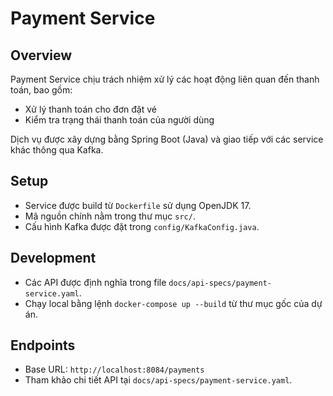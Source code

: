 # Payment Service

## Overview
Payment Service chịu trách nhiệm xử lý các hoạt động liên quan đến thanh toán, bao gồm:
- Xử lý thanh toán cho đơn đặt vé
- Kiểm tra trạng thái thanh toán của người dùng

Dịch vụ được xây dựng bằng Spring Boot (Java) và giao tiếp với các service khác thông qua Kafka.

## Setup
- Service được build từ `Dockerfile` sử dụng OpenJDK 17.
- Mã nguồn chính nằm trong thư mục `src/`.
- Cấu hình Kafka được đặt trong `config/KafkaConfig.java`.

## Development
- Các API được định nghĩa trong file `docs/api-specs/payment-service.yaml`.
- Chạy local bằng lệnh `docker-compose up --build` từ thư mục gốc của dự án.

## Endpoints
- Base URL: `http://localhost:8084/payments`
- Tham khảo chi tiết API tại `docs/api-specs/payment-service.yaml`.